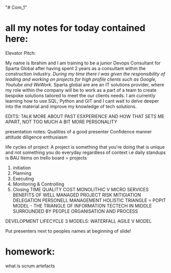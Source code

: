 "# Com_1" 

# all my notes for today contained here:
Elevator Pitch:

My name is Ibrahim and I am training to be a junior Devops Consultant for Sparta Global
after having spent 2 years as a consultant within the construction industry. *During my time there
I was given the responsibility of leading and working on projects for high profile clients such as 
Google, Youtube and WeWork.*
Sparta global are are an IT solutions provider, where my role within the company 
will be to work as a part of a team to create bespoke solutions tailored to meet the our
clients needs. I am currently learning how to use SQL, Python and GIT and I cant wait to delve
 deeper into the material and improve my knowledge of tech solutions. 

EDITS: TALK MORE ABOUT PAST ESXPERIENCE AND HOW THAT SETS ME APART, NOT TOO MUCH
A BIT MORE PERSONALITY

presentation notes:
Qualities of a good presenter
Confidence
manner
attitude
diligence
enthusiasm

life cycles of project:
A project is something that you're doing that is unique and not something you do everyday regardless of context
i.e daily standups is BAU
Items on trello board = projects 
1. initiation
2. Planning
3. Executing
4. Monitoring & Controlling
5. Closing
TIME QUALITY COST
MONOLITHIC V MICRO SERVICES
BENEFITS OF WELL MANAGED PROJECT
RISK MITIGIATION
DELEGATION
PERSONELL MANAGEMENT
HOLISTIC TRIANGLE = POPIT MODEL - THE TRIANGLE OF INFORMATION TECTECH IN MIDDLE SURROUNDED BY PEOPLE ORGANISATION AND PROCESS

DEVELOPMENT LIFECYCLE
3 MODELS:
WATERFALL
AGILE 
V MODEL


Put presenters next to peoples names at beginning of slide!
# homework: 
what is scrum artefacts
